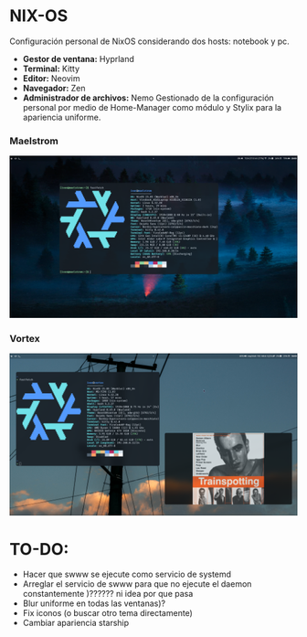# NIX-OS
Configuración personal de NixOS considerando dos hosts: notebook y pc.
- **Gestor de ventana:** Hyprland
- **Terminal:** Kitty
- **Editor:** Neovim
- **Navegador:** Zen
- **Administrador de archivos:** Nemo
Gestionado de la configuración personal por medio de Home-Manager como módulo y Stylix para la apariencia uniforme.

### Maelstrom
![Captura Maelstrom](./assets/noteb-asset.png)

### Vortex
![Captura Vortex](./assets/pc-asset.png)


# TO-DO:
- Hacer que swww se ejecute como servicio de systemd
- Arreglar el servicio de swww para que no ejecute el daemon constantemente )?????? ni idea por que pasa
- Blur uniforme en todas las ventanas)?
- Fix iconos (o buscar otro tema directamente)
- Cambiar apariencia starship
